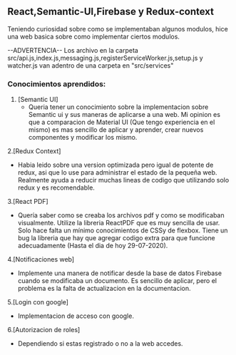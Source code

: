 ## React,Semantic-UI,Firebase y Redux-context

Teniendo curiosidad sobre como se implementaban algunos modulos, hice una web basica sobre como implementar ciertos modulos.

   --ADVERTENCIA-- Los archivo en la carpeta src/api.js,index.js,messaging.js,registerServiceWorker.js,setup.js y watcher.js van adentro de una carpeta en "src/services"
### Conocimientos aprendidos:

1. [Semantic UI]
   - Queria tener un conocimiento sobre la implementacion sobre Semantic ui y sus maneras de aplicarse a una web. Mi opinion es que a comparacion de Material UI (Que tengo experiencia en el mismo) es mas sencillo de aplicar y aprender, crear nuevos componentes y modificar los mismo.

2.[Redux Context]
   - Habia leido sobre una version optimizada pero igual de potente de redux, asi que lo use para administrar el estado de la pequeña web. Realmente ayuda a reducir muchas lineas de codigo que utilizando solo redux y es recomendable.

3.[React PDF]
   - Quería saber como se creaba los archivos pdf y como se modificaban visualmente. Utilize la libreria ReactPDF que es muy sencilla de usar. Solo hace falta un mínimo conocimientos de CSSy de flexbox. Tiene un bug la libreria que hay que agregar codigo extra para que funcione adecuadamente (Hasta el dia de hoy 29-07-2020).

4.[Notificaciones web]
   - Implemente una manera de notificar desde la base de datos Firebase cuando se modificaba un documento. Es sencillo de aplicar, pero el problema es la falta de actualizacion en la documentacion.
   
5.[Login con google]
   - Implementacion de acceso con google.
   
6.[Autorizacion de roles]
   - Dependiendo si estas registrado o no a la web accedes. 
